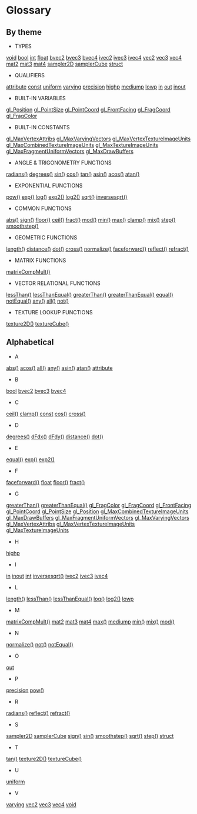 # Glossary

## By theme

* TYPES

[void](./?search=void)
[bool](./?search=bool)
[int](./?search=int)
[float](./?search=float)
[bvec2](./?search=bvec2)
[bvec3](./?search=bvec3)
[bvec4](./?search=bvec4)
[ivec2](./?search=ivec2)
[ivec3](./?search=ivec3)
[ivec4](./?search=ivec4)
[vec2](./?search=vec2)
[vec3](./?search=vec3)
[vec4](./?search=vec4)
[mat2](./?search=mat2)
[mat3](./?search=mat3)
[mat4](./?search=mat4)
[sampler2D](./?search=sampler2D)
[samplerCube](./?search=samplerCube)
[struct](./?search=struct)

* QUALIFIERS

[attribute](./?search=attribute)
[const](./?search=const)
[uniform](./?search=uniform)
[varying](./?search=varying)
[precision](./?search=precision)
[highp](./?search=highp)
[mediump](./?search=mediump)
[lowp](./?search=lowp)
[in](./?search=in)
[out](./?search=out)
[inout](./?search=inout)

* BUILT-IN VARIABLES

[gl_Position](./?search=gl_Position)
[gl_PointSize](./?search=gl_PointSize)
[gl_PointCoord](index.hmtl#gl_PointCoord)
[gl_FrontFacing](./?search=gl_FrontFacing)
[gl_FragCoord](./?search=gl_FragCoord)
[gl_FragColor](./?search=gl_FragColor)

* BUILT-IN CONSTANTS

[gl_MaxVertexAttribs](./?search=gl_MaxVertexAttribs)
[gl_MaxVaryingVectors](./?search=gl_MaxVaryingVectors)
[gl_MaxVertexTextureImageUnits](./?search=gl_MaxVertexTextureImageUnits)
[gl_MaxCombinedTextureImageUnits](./?search=gl_MaxCombinedTextureImageUnits)
[gl_MaxTextureImageUnits](./?search=gl_MaxTextureImageUnits)
[gl_MaxFragmentUniformVectors](./?search=gl_MaxFragmentUniformVectors)
[gl_MaxDrawBuffers](./?search=gl_MaxDrawBuffers)

* ANGLE & TRIGONOMETRY FUNCTIONS

[radians()](./?search=radians)
[degrees()](./?search=degrees)
[sin()](./?search=sin)
[cos()](./?search=cos)
[tan()](./?search=tan)
[asin()](./?search=asin)
[acos()](./?search=acos)
[atan()](./?search=atan)

* EXPONENTIAL FUNCTIONS

[pow()](./?search=pow)
[exp()](./?search=exp)
[log()](./?search=log)
[exp2()](./?search=exp2)
[log2()](./?search=log2)
[sqrt()](./?search=sqrt)
[inversesqrt()](./?search=inversesqrt)

* COMMON FUNCTIONS

[abs()](./?search=abs)
[sign()](./?search=sign)
[floor()](./?search=floor)
[ceil()](./?search=ceil)
[fract()](./?search=fract)
[mod()](./?search=mod)
[min()](./?search=min)
[max()](./?search=max)
[clamp()](./?search=clamp)
[mix()](./?search=mix)
[step()](./?search=step)
[smoothstep()](./?search=smoothstep)

* GEOMETRIC FUNCTIONS

[length()](./?search=length)
[distance()](./?search=distance)
[dot()](./?search=dot)
[cross()](./?search=cross)
[normalize()](./?search=normalize)
[faceforward()](./?search=faceforward)
[reflect()](./?search=reflect)
[refract()](./?search=refract)

* MATRIX FUNCTIONS

[matrixCompMult()](./?search=matrixCompMult)

* VECTOR RELATIONAL FUNCTIONS

[lessThan()](./?search=lessThan)
[lessThanEqual()](./?search=lessThanEqual)
[greaterThan()](./?search=greaterThan)
[greaterThanEqual()](./?search=greaterThanEqual)
[equal()](./?search=equal)
[notEqual()](./?search=notEqual)
[any()](./?search=any)
[all()](./?search=all)
[not()](./?search=not)

* TEXTURE LOOKUP FUNCTIONS

[texture2D()](./?search=texture2D)
[textureCube()](./?search=textureCube)

## Alphabetical

* A

[abs()](./?search=abs)
[acos()](./?search=acos)
[all()](./?search=all)
[any()](./?search=any)
[asin()](./?search=asin)
[atan()](./?search=atan)
[attribute](./?search=attribute)

* B

[bool](./?search=bool)
[bvec2](./?search=bvec2)
[bvec3](./?search=bvec3)
[bvec4](./?search=bvec4)

* C

[ceil()](./?search=ceil)
[clamp()](./?search=clamp)
[const](./?search=const)
[cos()](./?search=cos)
[cross()](./?search=cross)

* D

[degrees()](./?search=degrees)
[dFdx()](./?search=dFdx)
[dFdy()](./?search=dFdy)
[distance()](./?search=distance)
[dot()](./?search=dot)

* E

[equal()](./?search=equal)
[exp()](./?search=exp)
[exp2()](./?search=exp2)

* F

[faceforward()](./?search=faceforward)
[float](./?search=float)
[floor()](./?search=floor)
[fract()](./?search=fract)

* G

[greaterThan()](./?search=greaterThan)
[greaterThanEqual()](./?search=greaterThanEqual)
[gl_FragColor](./?search=gl_FragColor)
[gl_FragCoord](./?search=gl_FragCoord)
[gl_FrontFacing](./?search=gl_FrontFacing)
[gl_PointCoord](index.hmtl#gl_PointCoord)
[gl_PointSize](./?search=gl_PointSize)
[gl_Position](./?search=gl_Position)
[gl_MaxCombinedTextureImageUnits](./?search=gl_MaxCombinedTextureImageUnits)
[gl_MaxDrawBuffers](./?search=gl_MaxDrawBuffers)
[gl_MaxFragmentUniformVectors](./?search=gl_MaxFragmentUniformVectors)
[gl_MaxVaryingVectors](./?search=gl_MaxVaryingVectors)
[gl_MaxVertexAttribs](./?search=gl_MaxVertexAttribs)
[gl_MaxVertexTextureImageUnits](./?search=gl_MaxVertexTextureImageUnits)
[gl_MaxTextureImageUnits](./?search=gl_MaxTextureImageUnits)

* H

[highp](./?search=highp)

* I

[in](./?search=in)
[inout](./?search=inout)
[int](./?search=int)
[inversesqrt()](./?search=inversesqrt)
[ivec2](./?search=ivec2)
[ivec3](./?search=ivec3)
[ivec4](./?search=ivec4)

* L

[length()](./?search=length)
[lessThan()](./?search=lessThan)
[lessThanEqual()](./?search=lessThanEqual)
[log()](./?search=log)
[log2()](./?search=log2)
[lowp](./?search=lowp)

* M

[matrixCompMult()](./?search=matrixCompMult)
[mat2](./?search=mat2)
[mat3](./?search=mat3)
[mat4](./?search=mat4)
[max()](./?search=max)
[mediump](./?search=mediump)
[min()](./?search=min)
[mix()](./?search=mix)
[mod()](./?search=mod)

* N

[normalize()](./?search=normalize)
[not()](./?search=not)
[notEqual()](./?search=notEqual)

* O

[out](./?search=out)

* P

[precision](./?search=precision)
[pow()](./?search=pow)

* R

[radians()](./?search=radians)
[reflect()](./?search=reflect)
[refract()](./?search=refract)

* S

[sampler2D](./?search=sampler2D)
[samplerCube](./?search=samplerCube)
[sign()](./?search=sign)
[sin()](./?search=sin)
[smoothstep()](./?search=smoothstep)
[sqrt()](./?search=sqrt)
[step()](./?search=step)
[struct](./?search=struct)

* T

[tan()](./?search=tan)
[texture2D()](./?search=texture2D)
[textureCube()](./?search=textureCube)

* U

[uniform](./?search=uniform)

* V

[varying](./?search=varying)
[vec2](./?search=vec2)
[vec3](./?search=vec3)
[vec4](./?search=vec4)
[void](./?search=void)

